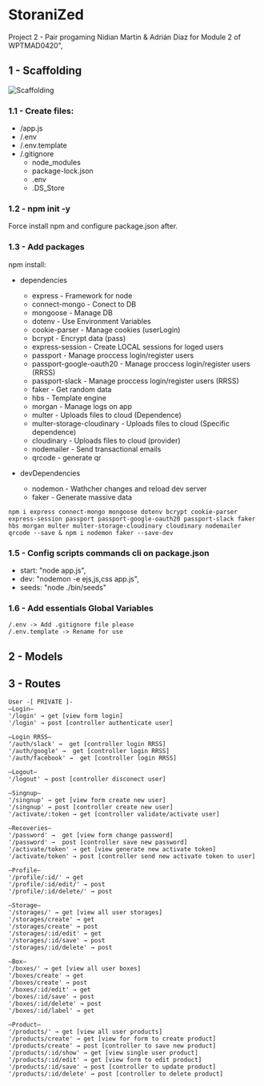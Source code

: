 # StoraniZed

Project 2 - Pair progaming Nidian Martin & Adrián Díaz for Module 2 of WPTMAD0420",

## 1 - Scaffolding

![Scaffolding](https://res.cloudinary.com/dobsg5z2w/image/upload/v1598436813/scafolding.png "Folders structure")


### 1.1 - Create files:
* /app.js
* /.env
* /.env.template
* /.gitignore 
    - node_modules
    - package-lock.json
    - .env
    - .DS_Store

### 1.2 - npm init -y

Force install npm and configure package.json after.

### 1.3 - Add packages 
npm install:

* dependencies
  * express - Framework for node 
  * connect-mongo - Conect to DB
  * mongoose - Manage DB
  * dotenv - Use Environment Variables
  * cookie-parser - Manage cookies (userLogin)
  * bcrypt - Encrypt data (pass)
  * express-session - Create LOCAL sessions for loged users
  * passport -  Manage proccess login/register users
  * passport-google-oauth20 - Manage proccess login/register users (RRSS)
  * passport-slack - Manage proccess login/register users (RRSS)
  * faker - Get random data
  * hbs - Template engine
  * morgan - Manage logs on app
  * multer - Uploads files to cloud (Dependence)
  * multer-storage-cloudinary - Uploads files to cloud (Specific dependence)
  * cloudinary - Uploads files to cloud (provider) 
  * nodemailer - Send transactional emails
  * qrcode - generate qr


* devDependencies
  * nodemon - Wathcher changes and reload dev server
  * faker - Generate massive data


`npm i express connect-mongo mongoose dotenv bcrypt cookie-parser express-session passport passport-google-oauth20 passport-slack faker hbs morgan multer multer-storage-cloudinary cloudinary nodemailer qrcode --save & npm i nodemon faker --save-dev`

### 1.5 - Config scripts commands cli on package.json 

  * start: "node app.js",
  * dev: "nodemon -e ejs,js,css app.js",
  * seeds: "node ./bin/seeds"

### 1.6 - Add essentials Global Variables 

    /.env -> Add .gitignore file please
    /.env.template -> Rename for use

## 2 - Models
  
## 3 - Routes

    User -[ PRIVATE ]-
    —Login—
    '/login' → get [view form login]
    '/login' → post [controller authenticate user]

    —Login RRSS—
    '/auth/slack' →  get [controller login RRSS]
    '/auth/google' →  get [controller login RRSS]
    '/auth/facebook' →  get [controller login RRSS]

    —Logout—
    '/logout' → post [controller disconect user]

    —Singnup—
    '/singnup' → get [view form create new user]
    '/singnup' → post [controller create new user]
    '/activate/:token → get [controller validate/activate user]
    
    —Recoveries—
    '/password' →  get [view form change password]
    '/password' →  post [controller save new password]
    '/activate/token' → get [view generate new activate token]
    '/activate/token' → post [controller send new activate token to user]

    —Profile—
    '/profile/:id/' → get
    '/profile/:id/edit/' → post
    '/profile/:id/delete/' → post

    —Storage—
    '/storages/' → get [view all user storages]
    '/storages/create' → get
    '/storages/create' → post
    '/storages/:id/edit' → get
    '/storages/:id/save' → post
    '/storages/:id/delete' → post

    —Box—
    '/boxes/' → get [view all user boxes]
    '/boxes/create' → get
    '/boxes/create' → post
    '/boxes/:id/edit' → get
    '/boxes/:id/save' → post
    '/boxes/:id/delete' → post
    '/boxes/:id/label' → get

    —Product—
    '/products/' → get [view all user products]
    '/products/create' → get [view for form to create product]
    '/products/create' → post [controller to save new product]
    '/products/:id/show' → get [view single user product]
    '/products/:id/edit' → get [view form to edit product]
    '/products/:id/save' → post [controller to update product]
    '/products/:id/delete' → post [controller to delete product]
 


